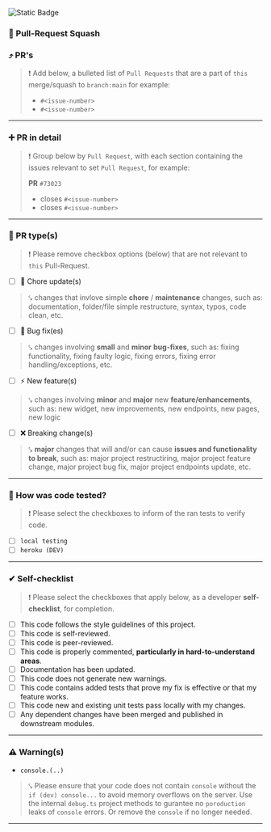 ![Static Badge](https://img.shields.io/badge/pull--request-%E2%9E%A8_branch%3Amain-black?logo=github&color=%23FF7518%09&cacheSeconds=0)

### 📌 Pull-Request Squash

### ⤴ PR's

> ❗️ Add below, a bulleted list of `Pull Requests` that are a part of `this` merge/squash to `branch:main`
> for example:
> 
> - `#<issue-number>`
> - `#<issue-number>`
---

### ➕ PR in detail

> ❗️ Group below by `Pull Request`, with each section containing the issues relevant to set `Pull Request`,
> for example:
> 
> **PR** `#73023`
> - closes `#<issue-number>`
> - closes `#<issue-number>`

----

### 📌 PR type(s)

> ❗️ Please remove checkbox options (below) that are not relevant to `this` Pull-Request.

- [ ] 📑 Chore update(s)
> ⤥ changes that invlove simple **chore** / **maintenance** changes, such as: documentation, folder/file simple restructure, syntax, typos, code clean, etc.

- [ ] 🐞 Bug fix(es)
> ⤥ changes involving **small** and **minor** **bug-fixes**, such as: fixing functionality, fixing faulty logic, fixing errors, fixing error handling/exceptions, etc.

- [ ] ⚡️ New feature(s)
> ⤥ changes involving **minor** and **major** new **feature/enhancements**, such as: new widget, new improvements, new endpoints, new pages, new logic

- [ ] ❌ Breaking change(s)
> ⤥ **major** changes that will and/or can cause **issues and functionality to break**, such as: major project restructiring, major project feature change, major project bug fix, major project endpoints update, etc.

----

### 🧰 How was code tested?

> ❗️ Please select the checkboxes to inform of the ran tests to verify code.

- [ ] `local testing`
- [ ] `heroku (DEV)`

----

### ✔ Self-checklist

> ❗️ Please select the checkboxes that apply below, as a developer **self-checklist**, for completion.

- [ ] This code follows the style guidelines of this project.
- [ ] This code is self-reviewed.
- [ ] This code is peer-reviewed.
- [ ] This code is properly commented, __particularly in hard-to-understand areas__.
- [ ] Documentation has been updated.
- [ ] This code does not generate new warnings.
- [ ] This code contains added tests that prove my fix is effective or that my feature works.
- [ ] This code new and existing unit tests pass locally with my changes.
- [ ] Any dependent changes have been merged and published in downstream modules.

----

### ⚠ Warning(s)

- `console.(..)`

> ⤥ Please ensure that your code does not contain `console` without the `if (dev) console...`
> to avoid memory overflows on the server. Use the internal `debug.ts` project methods to gurantee no `poroduction`
> leaks of `console` errors. Or remove the `console` if no longer needed.

----
